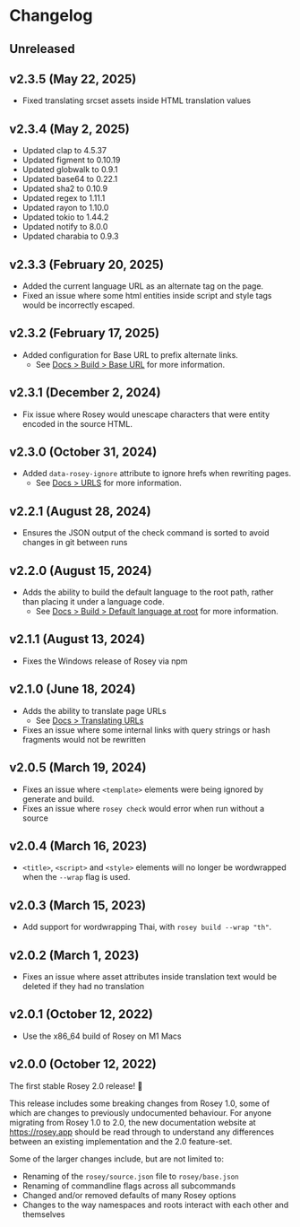 # Changelog

<!--
    Add changes to the Unreleased section during development.
    Do not change this header — the GitHub action that releases
    this project will edit this file and add the version header for you.
    The Unreleased block will also be used for the GitHub release notes.
-->

## Unreleased

## v2.3.5 (May 22, 2025)

* Fixed translating srcset assets inside HTML translation values

## v2.3.4 (May 2, 2025)

* Updated clap to 4.5.37
* Updated figment to 0.10.19
* Updated globwalk to 0.9.1
* Updated base64 to 0.22.1
* Updated sha2 to 0.10.9
* Updated regex to 1.11.1
* Updated rayon to 1.10.0
* Updated tokio to 1.44.2
* Updated notify to 8.0.0
* Updated charabia to 0.9.3

## v2.3.3 (February 20, 2025)

* Added the current language URL as an alternate tag on the page.
* Fixed an issue where some html entities inside script and style tags would be incorrectly escaped.

## v2.3.2 (February 17, 2025)

* Added configuration for Base URL to prefix alternate links.
  * See [Docs > Build > Base URL](https://rosey.app/docs/build/#base-url) for more information.

## v2.3.1 (December 2, 2024)

* Fix issue where Rosey would unescape characters that were entity encoded in the source HTML.

## v2.3.0 (October 31, 2024)

* Added `data-rosey-ignore` attribute to ignore hrefs when rewriting pages.
  * See [Docs > URLS](https://rosey.app/docs/urls/) for more information.

## v2.2.1 (August 28, 2024)

* Ensures the JSON output of the check command is sorted to avoid changes in git between runs

## v2.2.0 (August 15, 2024)

* Adds the ability to build the default language to the root path, rather than placing it under a language code.
  * See [Docs > Build > Default language at root](https://rosey.app/docs/build/#default-language-at-root) for more information.

## v2.1.1 (August 13, 2024)

* Fixes the Windows release of Rosey via npm

## v2.1.0 (June 18, 2024)

* Adds the ability to translate page URLs
  * See [Docs > Translating URLs](https://rosey.app/docs/urls/)
* Fixes an issue where some internal links with query strings or hash fragments would not be rewritten

## v2.0.5 (March 19, 2024)

* Fixes an issue where `<template>` elements were being ignored by generate and build.
* Fixes an issue where `rosey check` would error when run without a source

## v2.0.4 (March 16, 2023)

* `<title>`, `<script>` and `<style>` elements will no longer be wordwrapped when the `--wrap` flag is used.

## v2.0.3 (March 15, 2023)

* Add support for wordwrapping Thai, with `rosey build --wrap "th"`.

## v2.0.2 (March 1, 2023)

* Fixes an issue where asset attributes inside translation text would be deleted if they had no translation

## v2.0.1 (October 12, 2022)

* Use the x86_64 build of Rosey on M1 Macs

## v2.0.0 (October 12, 2022)

The first stable Rosey 2.0 release! 🎉

This release includes some breaking changes from Rosey 1.0, some of which are changes to previously undocumented behaviour. For anyone migrating from Rosey 1.0 to 2.0, the new documentation website at https://rosey.app should be read through to understand any differences between an existing implementation and the 2.0 feature-set.

Some of the larger changes include, but are not limited to:

- Renaming of the `rosey/source.json` file to `rosey/base.json`
- Renaming of commandline flags across all subcommands
- Changed and/or removed defaults of many Rosey options
- Changes to the way namespaces and roots interact with each other and themselves
